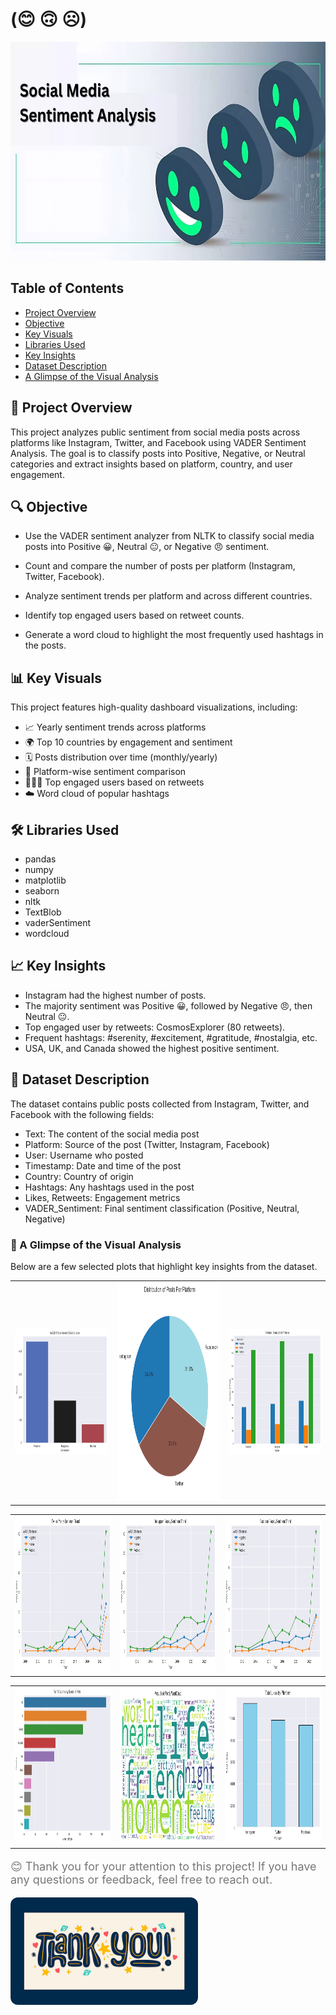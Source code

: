 #  (😊 🙃 ☹️)
<img src="Visuals/Sentiment-On-Social-Media1.jpg" alt="Sentiment Img" width="800" height="350">

## Table of Contents

- [Project Overview](#project-overview)
- [Objective](#objective)
- [Key Visuals](#key-visuals)
- [Libraries Used](#libraries-used)
- [Key Insights](#key-insights)
- [Dataset Description](#dataset-description)
- [A Glimpse of the Visual Analysis](#a-glimpse-of-the-visual-analysis)





## 📌 Project Overview
This project analyzes public sentiment from social media posts across platforms like Instagram, Twitter, and Facebook using VADER Sentiment Analysis. The goal is to classify posts into Positive, Negative, or Neutral categories and extract insights based on platform, country, and user engagement.

## 🔍 Objective
- Use the VADER sentiment analyzer from NLTK to classify social media posts into Positive 😀, Neutral 😐, or Negative 😠 sentiment.

- Count and compare the number of posts per platform (Instagram, Twitter, Facebook).

- Analyze sentiment trends per platform and across different countries.

- Identify top engaged users based on retweet counts.

- Generate a word cloud to highlight the most frequently used hashtags in the posts.

## 📊 Key Visuals
 This project features high-quality dashboard visualizations, including:

 - 📈 Yearly sentiment trends across platforms
 - 🌍 Top 10 countries by engagement and sentiment
 - 🗓 Posts distribution over time (monthly/yearly)
 - 💬 Platform-wise sentiment comparison
 - 🧑‍🤝‍🧑 Top engaged users based on retweets
 - ☁️ Word cloud of popular hashtags

## 🛠️ Libraries Used
 - pandas
 - numpy
 - matplotlib
 - seaborn
 - nltk
 - TextBlob
 - vaderSentiment
 - wordcloud

## 📈 Key Insights
 - Instagram had the highest number of posts.
 - The majority sentiment was Positive 😀, followed by Negative 😠, then Neutral 😐.
 - Top engaged user by retweets: CosmosExplorer (80 retweets).
 - Frequent hashtags: #serenity, #excitement, #gratitude, #nostalgia, etc.
 - USA, UK, and Canada showed the highest positive sentiment.

## 📂 Dataset Description
  The dataset contains public posts collected from Instagram, Twitter, and Facebook with the following fields:

 - Text: The content of the social media post
 - Platform: Source of the post (Twitter, Instagram, Facebook)
 - User: Username who posted
 - Timestamp: Date and time of the post
 - Country: Country of origin
 - Hashtags: Any hashtags used in the post
 - Likes, Retweets: Engagement metrics
 - VADER_Sentiment: Final sentiment classification (Positive, Neutral, Negative)

### 👀 A Glimpse of the Visual Analysis
Below are a few selected plots that highlight key insights from the dataset.

<table>
  <tr>
    <td><img src="Visuals/sen1.png" width="450" height="200"></td>
    <td><img src="Visuals/sen2.png" width="500" height="350"></td> 
    <td><img src="Visuals/sen12.png" width="450" height="200"></td>
  </tr>
</table>
<table>
  <tr>
    <td><img src="Visuals/sen8.png" width="550" height="250"></td>
    <td><img src="Visuals/sen9.png" width="550" height="250"></td> 
    <td><img src="Visuals/sen10.png" width="550" height="250"></td>
  </tr>
</table>
<table>
  <tr>
    <td><img src="Visuals/sen5.png" width="600" height="250"></td>
    <td><img src="Visuals/sen11.png" width="600" height="250"></td> 
    <td><img src="Visuals/sen15.png" width="600"height="250"></td>
  </tr>
</table
  


<div style="width: 70%; margin: 50px auto; border: 3px solid #4CAF50; padding: 40px; border-radius: 20px; text-align: center; background-color: #f9f9f9;">
  <p style="font-size: 18px; color: #777;">😊 Thank you for your attention to this project! If you have any questions or feedback, feel free to reach out.</p>
  <img src="Visuals/-thank-you.jpg" width="300" alt="Thank You" style="border-radius: 12px;">
</div>











